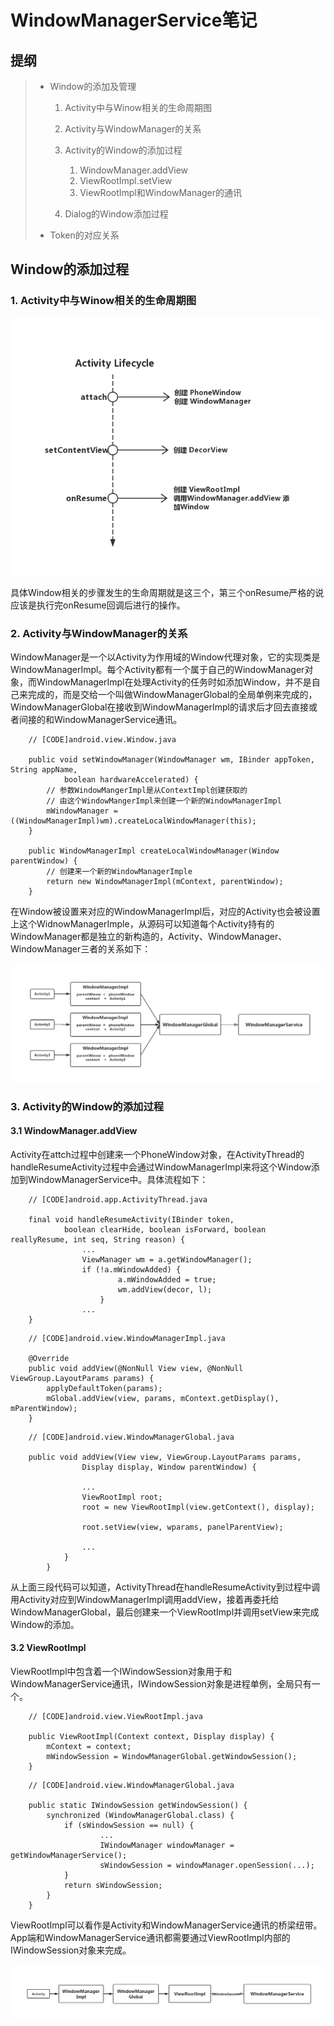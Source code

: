 # WindowManagerService笔记
## 提纲
> * Window的添加及管理
> 
>   1. Activity中与Winow相关的生命周期图
>   2. Activity与WindowManager的关系
>   3. Activity的Window的添加过程
>      
>       1. WindowManager.addView
>       2. ViewRootImpl.setView
>       3. ViewRootImpl和WindowManager的通讯
>   
>   4. Dialog的Window添加过程
>
> * Token的对应关系
> 

## Window的添加过程

### 1. Activity中与Winow相关的生命周期图

![wms](./pic/wms_create.png)

具体Window相关的步骤发生的生命周期就是这三个，第三个onResume严格的说应该是执行完onResume回调后进行的操作。

### 2. Activity与WindowManager的关系

WindowManager是一个以Activity为作用域的Window代理对象，它的实现类是WindowManagerImpl。每个Activity都有一个属于自己的WindowManager对象，而WindowManagerImpl在处理Activity的任务时如添加Window，并不是自己来完成的，而是交给一个叫做WindowManagerGlobal的全局单例来完成的，WindowManagerGlobal在接收到WindowManagerImpl的请求后才回去直接或者间接的和WindowManagerService通讯。

```
    // [CODE]android.view.Window.java

    public void setWindowManager(WindowManager wm, IBinder appToken, String appName,
            boolean hardwareAccelerated) {
        // 参数WindowMangerImpl是从ContextImpl创建获取的
        // 由这个WindowMangerImpl来创建一个新的WindowManagerImpl
        mWindowManager = ((WindowManagerImpl)wm).createLocalWindowManager(this);
    }

    public WindowManagerImpl createLocalWindowManager(Window parentWindow) {
        // 创建来一个新的WindowManagerImple
        return new WindowManagerImpl(mContext, parentWindow);
    }

```
在Window被设置来对应的WindowManagerImpl后，对应的Activity也会被设置上这个WidnowManagerImple，从源码可以知道每个Activity持有的WindowManager都是独立的新构造的，Activity、WindowManager、WindowManager三者的关系如下：

![wms](./pic/wms_pic5.png)


### 3. Activity的Window的添加过程

####  3.1 WindowManager.addView
Activity在attch过程中创建来一个PhoneWindow对象，在ActivityThread的handleResumeActivity过程中会通过WindowManagerImpl来将这个Window添加到WindowManagerService中。具体流程如下：
```
    // [CODE]android.app.ActivityThread.java

    final void handleResumeActivity(IBinder token,
            boolean clearHide, boolean isForward, boolean reallyResume, int seq, String reason) {
                ...
                ViewManager wm = a.getWindowManager();
                if (!a.mWindowAdded) {
                        a.mWindowAdded = true;
                        wm.addView(decor, l);
                    }
                ...
    }
```

```
    // [CODE]android.view.WindowManagerImpl.java

    @Override
    public void addView(@NonNull View view, @NonNull ViewGroup.LayoutParams params) {
        applyDefaultToken(params);
        mGlobal.addView(view, params, mContext.getDisplay(), mParentWindow);
    }

```

```
    // [CODE]android.view.WindowManagerGlobal.java

    public void addView(View view, ViewGroup.LayoutParams params,
                Display display, Window parentWindow) {

                ...
                ViewRootImpl root;
                root = new ViewRootImpl(view.getContext(), display);
                
                root.setView(view, wparams, panelParentView);
            
                ...
            }
        }
```
从上面三段代码可以知道，ActivityThread在handleResumeActivity到过程中调用Activity对应到WindowManagerImpl调用addView，接着再委托给WindowManagerGlobal，最后创建来一个ViewRootImpl并调用setView来完成Window的添加。


#### 3.2 ViewRootImpl
ViewRootImpl中包含着一个IWindowSession对象用于和WindowManagerService通讯，IWindowSession对象是进程单例，全局只有一个。

```
    // [CODE]android.view.ViewRootImpl.java

    public ViewRootImpl(Context context, Display display) {
        mContext = context;
        mWindowSession = WindowManagerGlobal.getWindowSession();
    }
```

```
    // [CODE]android.view.WindowManagerGlobal.java

    public static IWindowSession getWindowSession() {
        synchronized (WindowManagerGlobal.class) {
            if (sWindowSession == null) {
                    ...
                    IWindowManager windowManager = getWindowManagerService();
                    sWindowSession = windowManager.openSession(...);
            }
            return sWindowSession;
        }
    }

```
ViewRootImpl可以看作是Activity和WindowManagerService通讯的桥梁纽带。App端和WindowManagerService通讯都需要通过ViewRootImpl内部的IWindowSession对象来完成。

![wms](./pic/wms_pic7.png)